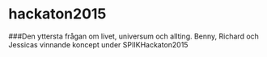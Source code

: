 # hackaton2015
###Den yttersta frågan om livet, universum och allting.
Benny, Richard och Jessicas vinnande koncept under SPIIKHackaton2015
